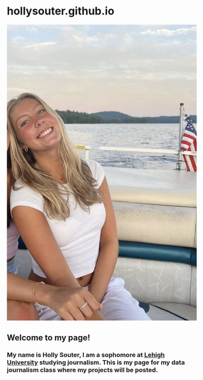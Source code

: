 # hollysouter.github.io


![Profile image](https://github.com/hollysouter/hollysouter.github.io/blob/main/IMG_3769.jpg?raw=true)

## Welcome to my page!
### My name is Holly Souter, I am a sophomore at [Lehigh University](https://www1.lehigh.edu/) studying journalism. This is my page for my data journalism class where my projects will be posted. 
